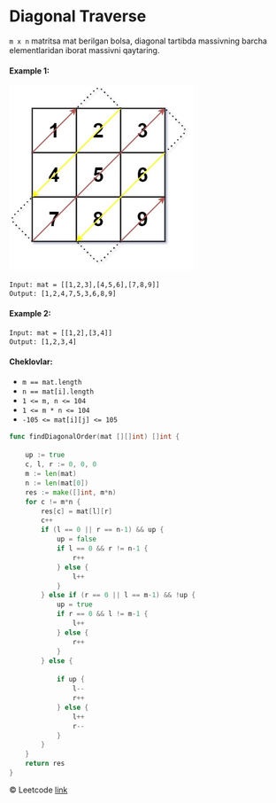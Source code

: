 # Diagonal Traverse

`m x n` matritsa mat berilgan bolsa, diagonal tartibda massivning barcha elementlaridan iborat massivni qaytaring.

#### Example 1:

![matrix](<image-2 (1).png>)

```
Input: mat = [[1,2,3],[4,5,6],[7,8,9]]
Output: [1,2,4,7,5,3,6,8,9]
```

#### Example 2:

```
Input: mat = [[1,2],[3,4]]
Output: [1,2,3,4]
```

#### Cheklovlar:

* `m == mat.length`
* `n == mat[i].length`
* `1 <= m, n <= 104`
* `1 <= m * n <= 104`
* `-105 <= mat[i][j] <= 105`

```go
func findDiagonalOrder(mat [][]int) []int {

	up := true
	c, l, r := 0, 0, 0
	m := len(mat)
	n := len(mat[0])
	res := make([]int, m*n)
	for c != m*n {
		res[c] = mat[l][r]
		c++
		if (l == 0 || r == n-1) && up {
			up = false
			if l == 0 && r != n-1 {
				r++
			} else {
				l++
			}
		} else if (r == 0 || l == m-1) && !up {
			up = true
			if r == 0 && l != m-1 {
				l++
			} else {
				r++
			}
		} else {

			if up {
				l--
				r++
			} else {
				l++
				r--
			}
		}
	}
	return res
}
```

© Leetcode [link](https://leetcode.com/explore/learn/card/array-and-string/202/introduction-to-2d-array/1167/)
